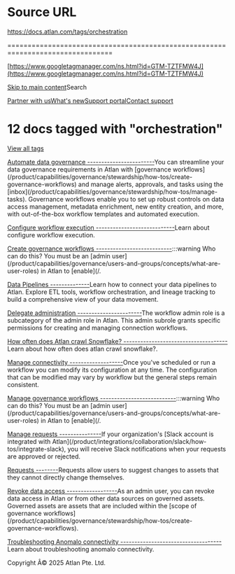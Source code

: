 # Source URL
https://docs.atlan.com/tags/orchestration

================================================================================

<!--
canonical: https://docs.atlan.com/tags/orchestration
link-alternate: https://docs.atlan.com/tags/orchestration
meta-docsearch:docusaurus_tag: doc_tag_doc_list
meta-docsearch:language: en
meta-docsearch:version: current
meta-docusaurus_locale: en
meta-docusaurus_tag: doc_tag_doc_list
meta-docusaurus_version: current
meta-generator: Docusaurus v3.8.1
meta-og-locale: en
meta-og-title: 12 docs tagged with "orchestration" | Atlan Documentation
meta-og-url: https://docs.atlan.com/tags/orchestration
meta-twitter:card: summary_large_image
meta-viewport: width=device-width,initial-scale=1
title: 12 docs tagged with "orchestration" | Atlan Documentation
-->

[https://www.googletagmanager.com/ns.html?id=GTM-TZTFMW4J](https://www.googletagmanager.com/ns.html?id=GTM-TZTFMW4J)

[Skip to main content](#__docusaurus_skipToContent_fallback)Search

[Partner with us](https://docs.google.com/forms/d/e/1FAIpQLScuAIhCm2GS7YFstrOjawbP8J7PUmOynQo7wI2yGCcCyEcVSw/viewform)[What's new](https://shipped.atlan.com/)[Support portal](https://atlan.zendesk.com/auth/v2/login/signin?return_to=https%3A%2F%2Fatlan.zendesk.com%2Fhc%2Fen-us&theme=hc&locale=en-us&brand_id=1900000425113&auth_origin=1900000425113%2Cfalse%2Ctrue)[Contact support](/support/submit-request)

12 docs tagged with "orchestration"
===================================

[View all tags](/tags)

[Automate data governance
------------------------](/product/capabilities/governance/stewardship/how-tos/automate-data-governance)You can streamline your data governance requirements in Atlan with \[governance workflows](/product/capabilities/governance/stewardship/how\-tos/create\-governance\-workflows) and manage alerts, approvals, and tasks using the \[inbox](/product/capabilities/governance/stewardship/how\-tos/manage\-tasks). Governance workflows enable you to set up robust controls on data access management, metadata enrichment, new entity creation, and more, with out\-of\-the\-box workflow templates and automated execution.

[Configure workflow execution
----------------------------](/secure-agent/how-tos/configure-secure-agent-for-workflow-execution)Learn about configure workflow execution.

[Create governance workflows
---------------------------](/product/capabilities/governance/stewardship/how-tos/create-governance-workflows):::warning Who can do this? You must be an \[admin user](/product/capabilities/governance/users\-and\-groups/concepts/what\-are\-user\-roles) in Atlan to \[enable](/.

[Data Pipelines
--------------](/apps/connectors/data-pipelines)Learn how to connect your data pipelines to Atlan. Explore ETL tools, workflow orchestration, and lineage tracking to build a comprehensive view of your data movement.

[Delegate administration
-----------------------](/product/capabilities/governance/users-and-groups/how-tos/delegate-administration)The workflow admin role is a subcategory of the admin role in Atlan. This admin subrole grants specific permissions for creating and managing connection workflows.

[How often does Atlan crawl Snowflake?
-------------------------------------](/product/connections/faq/snowflake-crawl-frequency)Learn about how often does atlan crawl snowflake?.

[Manage connectivity
-------------------](/product/connections/how-tos/manage-connectivity)Once you've scheduled or run a workflow you can modify its configuration at any time. The configuration that can be modified may vary by workflow but the general steps remain consistent.

[Manage governance workflows
---------------------------](/product/capabilities/governance/stewardship/how-tos/manage-governance-workflows):::warning Who can do this? You must be an \[admin user](/product/capabilities/governance/users\-and\-groups/concepts/what\-are\-user\-roles) in Atlan to \[enable](/.

[Manage requests
---------------](/product/capabilities/requests/how-tos/manage-requests)If your organization's \[Slack account is integrated with Atlan](/product/integrations/collaboration/slack/how\-tos/integrate\-slack), you will receive Slack notifications when your requests are approved or rejected.

[Requests
--------](/product/capabilities/requests/concepts/what-are-requests)Requests allow users to suggest changes to assets that they cannot directly change themselves.

[Revoke data access
------------------](/product/capabilities/governance/stewardship/how-tos/revoke-data-access)As an admin user, you can revoke data access in Atlan or from other data sources on governed assets. Governed assets are assets that are included within the \[scope of governance workflows](/product/capabilities/governance/stewardship/how\-tos/create\-governance\-workflows).

[Troubleshooting Anomalo connectivity
------------------------------------](/apps/connectors/observability/anomalo/troubleshooting/troubleshooting-anomalo-connectivity)Learn about troubleshooting anomalo connectivity.

Copyright Â© 2025 Atlan Pte. Ltd.


